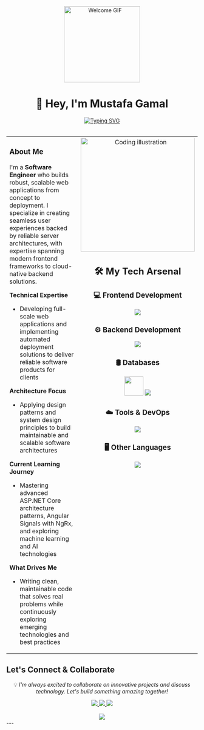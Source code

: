 <div align="center">
  <img src="https://media0.giphy.com/media/v1.Y2lkPTc5MGI3NjExbjdrN211Mm05NDg5MTF0aGV1emZmemE3NXVkbWc1M2k4cXVkdnZtMiZlcD12MV9pbnRlcm5hbF9naWZfYnlfaWQmY3Q/S9d8XB557e8phGLBVS/giphy.gif" width="200" alt="Welcome GIF" />
  <h1>👋 Hey, I'm Mustafa Gamal</h1>
<a href="https://git.io/typing-svg">
  <img src="https://readme-typing-svg.demolab.com?font=Fira+Code&size=28&pause=1000&color=97E12F&center=true&vCenter=true&width=400&lines=Full+Stack+Developer+%F0%9F%92%BB;Software+Engineer+%F0%9F%9B%A0;Frontend+Developer+%F0%9F%8E%A8;Backend+Developer+%E2%9A%99" alt="Typing SVG" />
</a>
</div>

<br>

<table>
  <tr>
    <td valign="top" width="50%">

### About Me

I'm a **Software Engineer** who builds robust, scalable web applications from concept to deployment. I specialize in creating seamless user experiences backed by reliable server architectures, with expertise spanning modern frontend frameworks to cloud-native backend solutions.

**Technical Expertise**

-  Developing full-scale web applications and implementing automated deployment solutions to deliver reliable software products for clients

**Architecture Focus**

-   Applying design patterns and system design principles to build maintainable and scalable software architectures

**Current Learning Journey**

-   Mastering advanced ASP.NET Core architecture patterns, Angular Signals with NgRx, and exploring machine learning and AI technologies

**What Drives Me**

-   Writing clean, maintainable code that solves real problems while continuously exploring emerging technologies and best practices

</td>
<td valign="top" width="50%">
<div align="center">
<img src="https://raw.githubusercontent.com/MicaelliMedeiros/micaellimedeiros/master/image/computer-illustration.png" alt="Coding illustration" width="300px" />

## 🛠️ My Tech Arsenal

<div align="center">

### 💻 Frontend Development
<p>
  <img src="https://skillicons.dev/icons?i=html,css,js,bootstrap,angular,ts&perline=6&theme=dark"/>
</p>

### ⚙️ Backend Development
<p>
  <img src="https://skillicons.dev/icons?i=cs,dotnet,redis,graphql,rabbitmq&perline=5&theme=dark" />
</p>

### 🛢️ Databases
<p>
  <img src="https://cdn.jsdelivr.net/gh/devicons/devicon/icons/microsoftsqlserver/microsoftsqlserver-plain.svg" width="50" />
  <img src="https://skillicons.dev/icons?i=postgresql,mysql,mongodb&perline=4&theme=dark" />
</p>

### ☁️ Tools & DevOps
<p>
  <img src="https://skillicons.dev/icons?i=git,figma,github,postman,vscode&perline=5&theme=dark" />
</p>
</div>

### 🖥️ Other Languages
<p>
  <img src="https://skillicons.dev/icons?i=cpp,py,java&perline=3&theme=dark" />
</p>

</td>
</tr>
</table>

##  Let's Connect & Collaborate

<div align="center">
  <p>💡 <i>I'm always excited to collaborate on innovative projects and discuss technology. Let's build something amazing together!</i></p>
  <a href="mailto:moustafagamal611@gmail.com">
    <img src="https://img.shields.io/badge/Gmail-EA4335?style=for-the-badge&logo=gmail&logoColor=white" />
  </a>
  <a href="YOUR_LINKEDIN_URL"> 
    <img src="https://img.shields.io/badge/LinkedIn-0A66C2?style=for-the-badge&logo=linkedin&logoColor=white" />
  </a>
  <a href="https://github.com/mustafagamal9">
    <img src="https://img.shields.io/badge/GitHub-181717?style=for-the-badge&logo=github&logoColor=white" />
  </a>
</div>
<br>

<div align="center">
  <img src="https://capsule-render.vercel.app/api?type=waving&color=gradient&height=100§ion=footer&text=Thanks%20for%20Visiting!&fontSize=16&fontColor=fff&animation=twinkling" />
</div>
---
